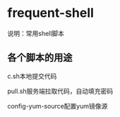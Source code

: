 # frequent-shell
说明：常用shell脚本

## 各个脚本的用途

c.sh本地提交代码

pull.sh服务端拉取代码，自动填充密码

config-yum-source配置yum镜像源